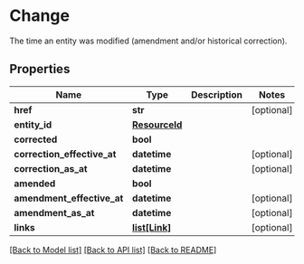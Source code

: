 # Change

The time an entity was modified (amendment and/or historical correction).
## Properties
Name | Type | Description | Notes
------------ | ------------- | ------------- | -------------
**href** | **str** |  | [optional] 
**entity_id** | [**ResourceId**](ResourceId.md) |  | 
**corrected** | **bool** |  | 
**correction_effective_at** | **datetime** |  | [optional] 
**correction_as_at** | **datetime** |  | [optional] 
**amended** | **bool** |  | 
**amendment_effective_at** | **datetime** |  | [optional] 
**amendment_as_at** | **datetime** |  | [optional] 
**links** | [**list[Link]**](Link.md) |  | [optional] 

[[Back to Model list]](../README.md#documentation-for-models) [[Back to API list]](../README.md#documentation-for-api-endpoints) [[Back to README]](../README.md)


